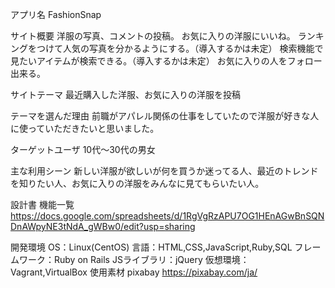アプリ名
FashionSnap

サイト概要
洋服の写真、コメントの投稿。 お気に入りの洋服にいいね。 ランキングをつけて人気の写真を分かるようにする。（導入するかは未定） 検索機能で見たいアイテムが検索できる。（導入するかは未定） お気に入りの人をフォロー出来る。

サイトテーマ
最近購入した洋服、お気に入りの洋服を投稿

テーマを選んだ理由
前職がアパレル関係の仕事をしていたので洋服が好きな人に使っていただきたいと思いました。

ターゲットユーザ
10代〜30代の男女

主な利用シーン
新しい洋服が欲しいが何を買うか迷ってる人、最近のトレンドを知りたい人、お気に入りの洋服をみんなに見てもらいたい人。

設計書
機能一覧
https://docs.google.com/spreadsheets/d/1RgVgRzAPU7OG1HEnAGwBnSQNDnAWpyNE3tNdA_gWBw0/edit?usp=sharing

開発環境
OS：Linux(CentOS)
言語：HTML,CSS,JavaScript,Ruby,SQL
フレームワーク：Ruby on Rails
JSライブラリ：jQuery
仮想環境：Vagrant,VirtualBox
使用素材
pixabay https://pixabay.com/ja/
